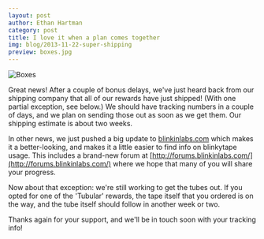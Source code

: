 ```yaml
---
layout: post 
author: Ethan Hartman
category: post
title: I love it when a plan comes together
img: blog/2013-11-22-super-shipping
preview: boxes.jpg
---
```

![Boxes](https://s3.amazonaws.com/ksr/assets/001/364/803/514c90d61e6a89e336582844a60eeeda_large.jpg?1385139747)

Great news!  After a couple of bonus delays, we've just heard back from our shipping company that all of our rewards have just shipped! (With one partial exception, see below.) We should have tracking numbers in a couple of days, and we plan on sending those out as soon as we get them.  Our shipping estimate is about two weeks.

<!--more-->

In other news, we just pushed a big update to [blinkinlabs.com](http://blinkinlabs.com) which makes it a better-looking, and makes it a little easier to find info on blinkytape usage.  This includes a brand-new forum at [http://forums.blinkinlabs.com/](http://forums.blinkinlabs.com/) where we hope that many of you will share your progress.

Now about that exception: we're still working to get the tubes out.  If you opted for one of the 'Tubular' rewards, the tape itself that you ordered is on the way, and the tube itself should follow in another week or two.  

Thanks again for your support, and we'll be in touch soon with your tracking info!
